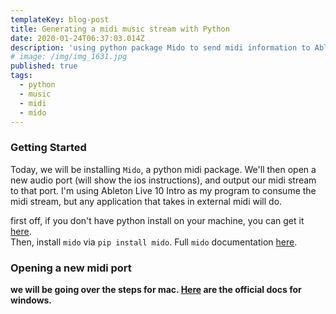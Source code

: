 ```yaml
---
templateKey: blog-post
title: Generating a midi music stream with Python
date: 2020-01-24T06:37:03.014Z
description: 'using python package Mido to send midi information to Ableton Live - an introduction'
# image: /img/img_1631.jpg
published: true
tags:
  - python
  - music
  - midi
  - mido
---
```


### Getting Started

Today, we will be installing `Mido`, a python midi package. We'll then open a new audio port (will show the ios instructions), and output our midi stream to that port. I'm using Ableton Live 10 Intro as my program to consume the midi stream, but any application that takes in external midi will do.

first off, if you don't have python install on your machine, you can get it [here](https://www.python.org/downloads/).  
Then, install `mido` via `pip install mido`. Full `mido` documentation [here](https://mido.readthedocs.io/en/latest/index.html).

### Opening a new midi port
__we will be going over the steps for mac. [Here](https://docs.microsoft.com/en-us/windows-hardware/drivers/audio/midi-port-driver) are the official docs for windows.__

